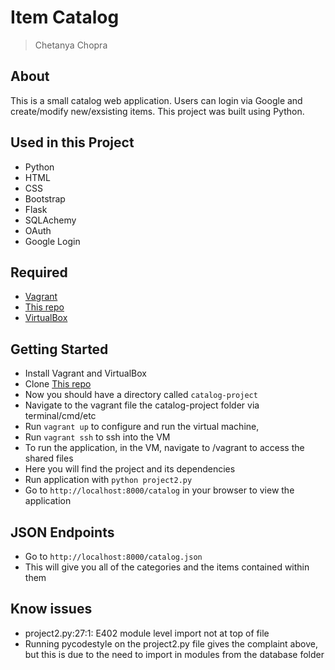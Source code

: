 # Item Catalog

> Chetanya Chopra

## About

This is a small catalog web application. Users can login via Google and create/modify new/exsisting items. This project was built using Python. 

## Used in this Project
- Python
- HTML
- CSS
- Bootstrap
- Flask
- SQLAchemy
- OAuth
- Google Login

## Required 
- [Vagrant](https://www.vagrantup.com/)
- [This repo](https://github.com/chetchop/Catalog-Project)
- [VirtualBox](https://www.virtualbox.org/wiki/Downloads)

## Getting Started

- Install Vagrant and VirtualBox
- Clone [This repo](https://github.com/chetchop/Catalog-Project)
- Now you should have a directory called `catalog-project`
- Navigate to the vagrant file the catalog-project folder via terminal/cmd/etc
- Run `vagrant up` to configure and run the virtual machine, 
- Run `vagrant ssh` to ssh into the VM
- To run the application, in the VM, navigate to /vagrant to access the shared files
- Here you will find the project and its dependencies
- Run application with `python project2.py`
- Go to `http://localhost:8000/catalog` in your browser to view the application

## JSON Endpoints

- Go to `http://localhost:8000/catalog.json`
- This will give you all of the categories and the items contained within them

## Know issues

- project2.py:27:1: E402 module level import not at top of file
- Running pycodestyle on the project2.py file gives the complaint above, but this is due to the need to import in modules from the database folder

